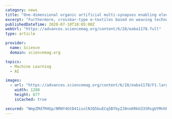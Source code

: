 ```yaml
---
category: news
title: "One-dimensional organic artificial multi-synapses enabling electronic textile neural network for wearable neuromorphic applications"
excerpt: "Furthermore, crossbar-type e-textiles based on weaving technology using a 1D fiber device are highly suitable for implementing artificial neural networks (ANNs) capable of efficient parallel signal processing and recognizing timely signal features."
publishedDateTime: 2020-07-10T18:05:00Z
webUrl: "https://advances.sciencemag.org/content/6/28/eaba1178.full"
type: article

provider:
  name: Science
  domain: sciencemag.org

topics:
  - Machine Learning
  - AI

images:
  - url: "https://advances.sciencemag.org/content/6/28/eaba1178/F1.large.jpg"
    width: 1280
    height: 677
    isCached: true

secured: "WmpZMd7M4Gp/NRNY4GtD41isolNJQ5buECqSBfbyZJ0noKRkU33SRsgUYMnhRahWOUEqdeI7u+YK4TQjhoIJqM1Ix7jlRNHZGgJIMSHfMSa3nbRUeUIOrJ2LHopfplBnX53onBnZ5685H04BHsAm0zusQTi1ZZOj2HDkBVWhnQlGNh2K419Ok8UsF3mFHCBPH9Z8R/70LtFl8VCe8nMKcr+f7xhAj1NgrkxYQyLhjPDg6CDP0RoXjpWkgIQcYQxXTLD5R2biOMUiYxTFBGDasjX8OcAvEqbMP75Jj80ueRPBFpkUZpOEsZuqZD62TxZiSUdOv0VNuoF86mTYFrQ2+A==;Fj4rroz989v/uuQMNMWP2A=="
---
```


